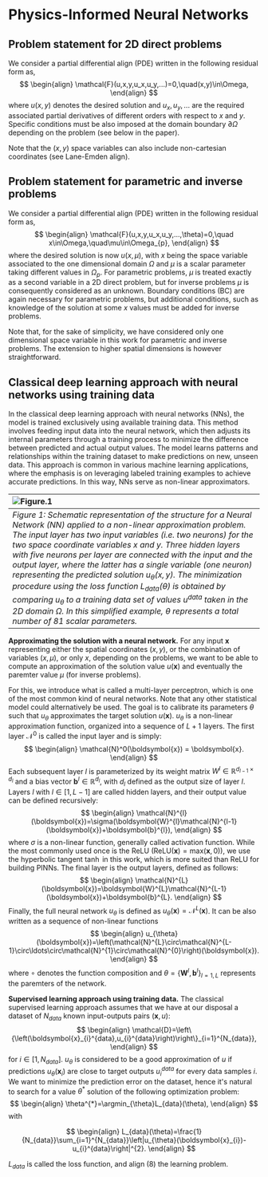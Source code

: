 # Physics-Informed Neural Networks

## Problem statement for 2D direct problems

We consider a partial differential align (PDE) written in the following residual form as, 
$$
\begin{align}
    \mathcal{F}(u,x,y,u_x,u_y,...)=0,\quad(x,y)\in\Omega,
\end{align}
$$
where $u(x,y)$ denotes the desired solution and $u_x, u_y, ...$ are the required associated partial derivatives of different orders with respect to $x$ and $y$. Specific conditions must be also imposed at the domain boundary $\partial \Omega$ depending on the problem (see below in the paper).

Note that the $(x,y)$ space variables can also include non-cartesian coordinates (see Lane-Emden align).

## Problem statement for parametric and inverse problems

We consider a partial differential align (PDE) written in the following residual form as, 
$$
\begin{align}
    \mathcal{F}(u,x,y,u_x,u_y,...,\theta)=0,\quad x\in\Omega,\quad\mu\in\Omega_{p},
\end{align}
$$
where the desired solution is now $u(x,\mu)$, with $x$ being the space variable associated to the one dimensional domain $\Omega$ and $\mu$ is a scalar parameter taking different values in $\Omega_{p}$. For parametric problems, $\mu$ is treated exactly as a second variable in a 2D direct problem, but for inverse problems $\mu$ is consequently considered as an unknown. Boundary conditions (BC) are again necessary for parametric problems, but additional conditions, such as knowledge of the solution at some $x$ values must be added for inverse problems.

Note that, for the sake of simplicity, we have considered only one dimensional space variable in this work for parametric and inverse problems. The extension to higher spatial dimensions is however straightforward.

## Classical deep learning approach with neural networks using training data

In the classical deep learning approach with neural networks (NNs), the model is trained exclusively using available training data. This method involves feeding input data into the neural network, which then adjusts its internal parameters through a training process to minimize the difference between predicted and actual output values. The model learns patterns and relationships within the training dataset to make predictions on new, unseen data. This approach is common in various machine learning applications, where the emphasis is on leveraging labeled training examples to achieve accurate predictions. In this way, NNs serve as non-linear approximators.

|![Figure.1](../figs/figure_1.png)|
|:--|
|*Figure 1: Schematic representation of the structure for a Neural Network (NN) applied to a non-linear approximation problem. The input layer has two input variables (i.e. two neurons) for the two space coordinate variables $x$ and $y$. Three hidden layers with five neurons per layer are connected with the input and the output layer, where the latter has a single variable (one neuron) representing the predicted solution $u_{\theta}(x,y)$. The minimization procedure using the loss function $L_{data}(\theta)$ is obtained by comparing $u_{\theta}$ to a training data set of values $u^{data}$ taken in the 2D domain $\Omega$. In this simplified example, $\theta$ represents a total number of 81 scalar parameters.*|

**Approximating the solution with a neural network.**  For any input $\boldsymbol{x}$ representing either the spatial coordinates $(x,y)$, or the combination of variables $(x,\mu)$, or only $x$, depending on the problems, we want to be able to compute an approximation of the solution value $u(\boldsymbol{x})$ and eventually the paremter value $\mu$ (for inverse problems).

For this, we introduce what is called a multi-layer perceptron, which is one of the most common kind of neural networks. Note that any other statistical model could alternatively be used. The goal is to calibrate its parameters $\theta$ such that $u_{\theta}$ approximates the target solution $u(\boldsymbol{x})$. $u_{\theta}$ is a non-linear approximation function, organized into a sequence of $L+1$ layers. The first layer $\mathcal{N}^0$ is called the input layer and is simply:
$$
\begin{align}
    \mathcal{N}^0(\boldsymbol{x}) = \boldsymbol{x}.
\end{align}
$$
Each subsequent layer $l$ is parameterized by its weight matrix $W^l\in\mathbb{R}^{d_{l-1}\times d_{l}}$ and a bias vector $\boldsymbol{b}^{l}\in\mathbb{R}^{d_{l}}$, with $d_{l}$ defined as the output size of layer $l$. Layers $l$ with $l\in[1,L-1]$ are called hidden layers, and their output value can be defined recursively:
$$
\begin{align}
    \mathcal{N}^{l}(\boldsymbol{x})=\sigma(\boldsymbol{W}^{l}\mathcal{N}^{l-1}(\boldsymbol{x})+\boldsymbol{b}^{l}),
\end{align}
$$
where $\sigma$ is a non-linear function, generally called activation function. While the most commonly used once is the ReLU ($\mathrm{ReLU}(\boldsymbol{x})=\mathrm{max}(\boldsymbol{x},0)$), we use the hyperbolic tangent $\tanh$ in this work, which is more suited than $\mathrm{ReLU}$ for building PINNs. The final layer is the output layers, defined as follows:
$$
\begin{align}
    \mathcal{N}^{L}(\boldsymbol{x})=\boldsymbol{W}^{L}\mathcal{N}^{L-1}(\boldsymbol{x})+\boldsymbol{b}^{L}.
\end{align}
$$
Finally, the full neural network $u_{\theta}$ is defined as $u_{\theta}(\boldsymbol{x})=\mathcal{N}^{L}(\boldsymbol{x})$. It can be also written as a sequence of non-linear functions
$$
\begin{align}
    u_{\theta}(\boldsymbol{x})=\left(\mathcal{N}^{L}\circ\mathcal{N}^{L-1}\circ\ldots\circ\mathcal{N}^{1}\circ\mathcal{N}^{0}\right)(\boldsymbol{x}).
\end{align}
$$
where $\circ$ denotes the function composition and $\theta=\{\boldsymbol{W}^{l},\boldsymbol{b}^{l}\}_{l=1,L}$ represents the paremters of the network.

**Supervised learning approach using training data.** The classical supervised learning approach assumes that we have at our disposal a dataset of $N_{data}$ known input-outputs pairs $(\boldsymbol{x}, u)$:
$$
\begin{align}
    \mathcal{D}=\left\{\left(\boldsymbol{x}_{i}^{data},u_{i}^{data}\right)\right\}_{i=1}^{N_{data}},
\end{align}
$$
for $i\in[1,N_{data}]$. $u_{\theta}$ is considered to be a good approximation of $u$ if predictions $u_{\theta}(\boldsymbol{x}_{i})$ are close to target outputs $u_{i}^{data}$ for every data samples $i$. We want to minimize the prediction error on the dataset, hence it's natural to search for a value $\theta^{*}$ solution of the following optimization problem:
$$
\begin{align}
    \theta^{*}=\argmin_{\theta}L_{data}(\theta),
\end{align}
$$
with

$$
\begin{align}
    L_{data}(\theta)=\frac{1}{N_{data}}\sum_{i=1}^{N_{data}}\left|u_{\theta}(\boldsymbol{x}_{i})-u_{i}^{data}\right|^{2}.
\end{align}
$$

$L_{data}$ is called the loss function, and align (8) the learning problem.